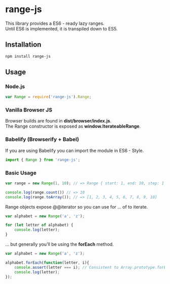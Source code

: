 # range-js

This library provides a ES6 - ready lazy ranges.   
Until ES6 is implemented, it is transpiled down to ES5.

## Installation

```bash
npm install range-js
```

## Usage

### Node.js
```js
var Range = require('range-js').Range;
```

### Vanilla Browser JS
Browser builds are found in **dist/browser/index.js**.    
The Range constructor is exposed as **window.IterateableRange**.

### Babelify (Browserify + Babel)
If you are using Babelify you can import the module in ES6 - Style.

```js
import { Range } from 'range-js';
```

### Basic Usage
```js
var range = new Range(1, 10); // => Range { start: 1, end: 10, step: 1 }

console.log(range.count()) // => 10
console.log(range.toArray()); // => [1, 2, 3, 4, 5, 6, 7, 8, 9, 10]
```

Range objects expose @@iterator so you can use for ... of to iterate.

```js
var alphabet = new Range('a', 'z');

for (let letter of alphabet) {
    console.log(letter);
}
```

... but generally you'll be using the **forEach** method.

```js
var alphabet = new Range('a', 'z');

alphabet.forEach(function(letter, i){
    console.assert(letter === i); // Consistent to Array.prototype.forEach
    console.log(letter);
});